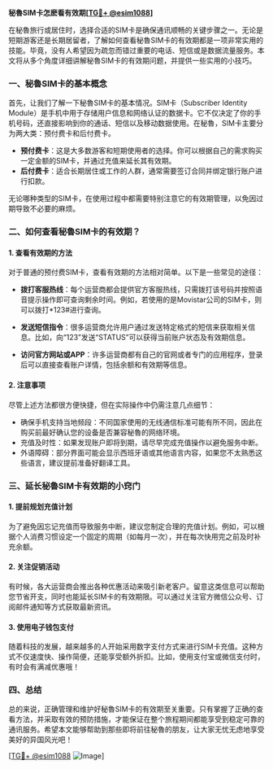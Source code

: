 **秘魯SIM卡怎麽看有效期[[TG💪+ @esim1088](https://t.me/s/esim1088)]**

在秘魯旅行或居住时，选择合适的SIM卡是确保通讯顺畅的关键步骤之一。无论是短期游客还是长期居留者，了解如何查看秘魯SIM卡的有效期都是一项非常实用的技能。毕竟，没有人希望因为疏忽而错过重要的电话、短信或是数据流量服务。本文将从多个角度详细讲解秘魯SIM卡的有效期问题，并提供一些实用的小技巧。

### 一、秘魯SIM卡的基本概念

首先，让我们了解一下秘魯SIM卡的基本情况。SIM卡（Subscriber Identity Module）是手机中用于存储用户信息和网络认证的数据卡。它不仅决定了你的手机号码，还直接影响到你的通话、短信以及移动数据使用。在秘魯，SIM卡主要分为两大类：预付费卡和后付费卡。

- **预付费卡**：这是大多数游客和短期使用者的选择。你可以根据自己的需求购买一定金额的SIM卡，并通过充值来延长其有效期。
- **后付费卡**：适合长期居住或工作的人群，通常需要签订合同并绑定银行账户进行扣款。

无论哪种类型的SIM卡，在使用过程中都需要特别注意它的有效期管理，以免因过期导致不必要的麻烦。

### 二、如何查看秘魯SIM卡的有效期？

#### 1. 查看有效期的方法

对于普通的预付费SIM卡，查看有效期的方法相对简单。以下是一些常见的途径：

- **拨打客服热线**：每个运营商都会提供官方客服热线，只需拨打该号码并按照语音提示操作即可查询剩余时间。例如，若使用的是Movistar公司的SIM卡，则可以拨打*123#进行查询。
  
- **发送短信指令**：很多运营商允许用户通过发送特定格式的短信来获取相关信息。比如，向“123”发送“STATUS”可以获得当前账户状态及有效期信息。

- **访问官方网站或APP**：许多运营商都有自己的官网或者专门的应用程序，登录后可以直接查看账户详情，包括余额和有效期等信息。

#### 2. 注意事项

尽管上述方法都很方便快捷，但在实际操作中仍需注意几点细节：

- 确保手机支持当地频段：不同国家使用的无线通信标准可能有所不同，因此在购买前最好确认您的设备是否兼容秘魯的网络环境。
- 充值及时性：如果发现账户即将到期，请尽早完成充值操作以避免服务中断。
- 外语障碍：部分界面可能会显示西班牙语或其他语言内容，如果您不太熟悉这些语言，建议提前准备好翻译工具。

### 三、延长秘魯SIM卡有效期的小窍门

#### 1. 提前规划充值计划

为了避免因忘记充值而导致服务中断，建议您制定合理的充值计划。例如，可以根据个人消费习惯设定一个固定的周期（如每月一次），并在每次快用完之前及时补充余额。

#### 2. 关注促销活动

有时候，各大运营商会推出各种优惠活动来吸引新老客户。留意这类信息可以帮助您节省开支，同时也能延长SIM卡的有效期限。可以通过关注官方微信公众号、订阅邮件通知等方式获取最新资讯。

#### 3. 使用电子钱包支付

随着科技的发展，越来越多的人开始采用数字支付方式来进行SIM卡充值。这种方式不仅速度快、操作简便，还能享受额外折扣。比如，使用支付宝或微信支付时，有时会有满减优惠哦！

### 四、总结

总的来说，正确管理和维护好秘魯SIM卡的有效期至关重要。只有掌握了正确的查看方法，并采取有效的预防措施，才能保证在整个旅程期间都能享受到稳定可靠的通讯服务。希望本文能够帮助到那些即将前往秘魯的朋友，让大家无忧无虑地享受美好的异国风光吧！

[[TG💪+ @esim1088](https://t.me/s/esim1088) ![Image](https://i.postimg.cc/4NQfJmqS/Snipaste-2025-05-13-00-14-12.png)]